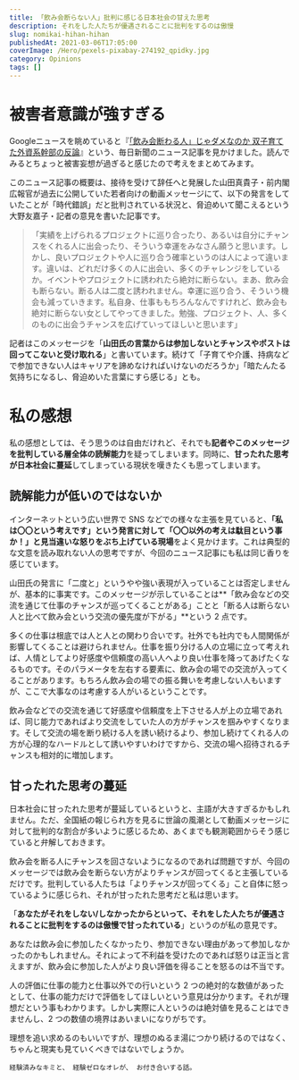 ```yaml
---
title: 「飲み会断らない人」批判に感じる日本社会の甘えた思考
description: それをした人たちが優遇されることに批判をするのは傲慢
slug: nomikai-hihan-hihan
publishedAt: 2021-03-06T17:05:00
coverImage: /Hero/pexels-pixabay-274192_qpidky.jpg
category: Opinions
tags: []
---
```


# 被害者意識が強すぎる

Googleニュースを眺めていると『[「飲み会断わる人」じゃダメなのか 双子育てた外資系幹部の反論](https://mainichi.jp/articles/20210305/k00/00m/040/350000c)』という、毎日新聞のニュース記事を見かけました。読んでみるとちょっと被害妄想が過ぎると感じたので考えをまとめてみます。

このニュース記事の概要は、接待を受けて辞任へと発展した山田真貴子・前内閣広報官が過去に公開していた若者向けの動画メッセージにて、以下の発言をしていたことが「時代錯誤」だと批判されている状況と、脅迫めいて聞こえるという大野友嘉子・記者の意見を書いた記事です。

> 「実績を上げられるプロジェクトに巡り合ったり、あるいは自分にチャンスをくれる人に出会ったり、そういう幸運をみなさん願うと思います。しかし、良いプロジェクトや人に巡り合う確率というのは人によって違います。違いは、どれだけ多くの人に出会い、多くのチャレンジをしているか。イベントやプロジェクトに誘われたら絶対に断らない。まあ、飲み会も断らない。断る人は二度と誘われません。幸運に巡り合う、そういう機会も減っていきます。私自身、仕事ももちろんなんですけれど、飲み会も絶対に断らない女としてやってきました。勉強、プロジェクト、人、多くのものに出会うチャンスを広げていってほしいと思います」

記者はこのメッセージを「**山田氏の言葉からは参加しないとチャンスやポストは回ってこないと受け取れる**」と書いています。続けて「子育てや介護、持病などで参加できない人はキャリアを諦めなければいけないのだろうか」「暗たんたる気持ちになるし、脅迫めいた言葉にすら感じる」とも。

# 私の感想

私の感想としては、そう思うのは自由だけれど、それでも**記者やこのメッセージを批判している層全体の読解能力**を疑ってしまいます。同時に、**甘ったれた思考が日本社会に蔓延**してしまっている現状を嘆きたくも思ってしまいます。

## 読解能力が低いのではないか

インターネットという広い世界で SNS などでの様々な主張を見ていると、**「私は〇〇という考えです」という発言に対して「〇〇以外の考えは駄目という事か！」と見当違いな怒りをぶち上げている現場**をよく見かけます。これは典型的な文意を読み取れない人の思考ですが、今回のニュース記事にも私は同じ香りを感じています。

山田氏の発言に「二度と」というやや強い表現が入っていることは否定しませんが、基本的に事実です。このメッセージが示していることは**「飲み会などの交流を通じて仕事のチャンスが巡ってくることがある」ことと「断る人は断らない人と比べて飲み会という交流の優先度が下がる」**という 2 点です。

多くの仕事は根底では人と人との関わり合いです。社外でも社内でも人間関係が影響してくることは避けられません。仕事を振り分ける人の立場に立って考えれば、人情としてより好感度や信頼度の高い人へより良い仕事を降ってあげたくなるものです。そのパラメータを左右する要素に、飲み会の場での交流が入ってくることがあります。もちろん飲み会の場での振る舞いを考慮しない人もいますが、ここで大事なのは考慮する人がいるということです。

飲み会などでの交流を通じて好感度や信頼度を上下させる人が上の立場であれば、同じ能力であればより交流をしていた人の方がチャンスを掴みやすくなります。そして交流の場を断り続ける人を誘い続けるより、参加し続けてくれる人の方が心理的なハードルとして誘いやすいわけですから、交流の場へ招待されるチャンスも相対的に増加します。

## 甘ったれた思考の蔓延

日本社会に甘ったれた思考が蔓延しているというと、主語が大きすぎるかもしれません。ただ、全国紙の報じられ方を見るに世論の風潮として動画メッセージに対して批判的な割合が多いように感じるため、あくまでも観測範囲からそう感じていると弁解しておきます。

飲み会を断る人にチャンスを回さないようになるのであれば問題ですが、今回のメッセージでは飲み会を断らない方がよりチャンスが回ってくると主張しているだけです。批判している人たちは「よりチャンスが回ってくる」こと自体に怒っているように感じられ、それが甘ったれた思考だと私は思います。

「**あなたがそれをしない/しなかったからといって、それをした人たちが優遇されることに批判をするのは傲慢で甘ったれている**」というのが私の意見です。

あなたは飲み会に参加したくなかったり、参加できない理由があって参加しなかったのかもしれません。それによって不利益を受けたのであれば怒りは正当と言えますが、飲み会に参加した人がより良い評価を得ることを怒るのは不当です。

人の評価に仕事の能力と仕事以外での行いという 2 つの絶対的な数値があったとして、仕事の能力だけで評価をしてほしいという意見は分かります。それが理想だという事もわかります。しかし実際に人というのは絶対値を見ることはできませんし、2 つの数値の境界はあいまいになりがちです。

理想を追い求めるのもいいですが、理想のぬるま湯につかり続けるのではなく、ちゃんと現実も見ていくべきではないでしょうか。

```amazon:B08HLDM6NW
経験済みなキミと、 経験ゼロなオレが、 お付き合いする話。
```
